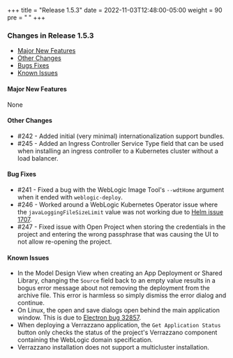 +++
title = "Release 1.5.3"
date = 2022-11-03T12:48:00-05:00
weight = 90
pre = "<b> </b>"
+++

### Changes in Release 1.5.3
- [Major New Features](#major-new-features)
- [Other Changes](#other-changes)
- [Bugs Fixes](#bug-fixes)
- [Known Issues](#known-issues)


#### Major New Features
None

#### Other Changes
- #242 - Added initial (very minimal) internationalization support bundles.
- #245 - Added an Ingress Controller Service Type field that can be used when installing an ingress controller to
         a Kubernetes cluster without a load balancer.

#### Bug Fixes
- #241 - Fixed a bug with the WebLogic Image Tool's `--wdtHome` argument when it ended with `weblogic-deploy`.
- #246 - Worked around a WebLogic Kubernetes Operator issue where the `javaLoggingFileSizeLimit` value was not working
         due to [Helm issue 1707](https://github.com/helm/helm/issues/1707).
- #247 - Fixed issue with Open Project when storing the credentials in the project and entering the wrong passphrase
         that was causing the UI to not allow re-opening the project.

#### Known Issues
- In the Model Design View when creating an App Deployment or Shared Library, changing the `Source` field back to an empty value
  results in a bogus error message about not removing the deployment from the archive file.  This error is harmless so simply
  dismiss the error dialog and continue.
- On Linux, the open and save dialogs open behind the main application window.  This is due to
  [Electron bug 32857](https://github.com/electron/electron/issues/32857).
- When deploying a Verrazzano application, the `Get Application Status` button only checks the status of the project's
  Verrazzano component containing the WebLogic domain specification.
- Verrazzano installation does not support a multicluster installation.
